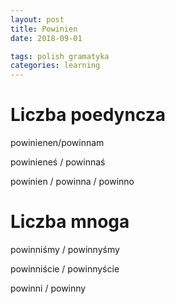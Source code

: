 ```yaml
---
layout: post
title: Powinien
date: 2018-09-01

tags: polish gramatyka
categories: learning
---
```

# Liczba poedyncza

powinienen/powinnam

powinieneś / powinnaś

powinien / powinna / powinno

# Liczba mnoga

powinniśmy / powinnyśmy

powinniście / powinnyście

powinni / powinny
